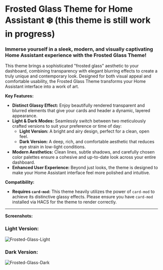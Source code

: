 # Frosted Glass Theme for Home Assistant ❄️ (this theme is still work in progress)

### Immerse yourself in a sleek, modern, and visually captivating Home Assistant experience with the Frosted Glass Theme\!

This theme brings a sophisticated "frosted glass" aesthetic to your dashboard, combining transparency with elegant blurring effects to create a truly unique and contemporary look. Designed for both visual appeal and comfortable usability, the Frosted Glass Theme transforms your Home Assistant interface into a work of art.

**Key Features:**

  * **Distinct Glassy Effect:** Enjoy beautifully rendered transparent and blurred elements that give your cards and header a dynamic, layered appearance.
  * **Light & Dark Modes:** Seamlessly switch between two meticulously crafted versions to suit your preference or time of day:
      * **Light Version:** A bright and airy design, perfect for a clean, open feel.
      * **Dark Version:** A deep, rich, and comfortable aesthetic that reduces eye strain in low-light conditions.
  * **Modern Aesthetics:** Clean lines, subtle shadows, and carefully chosen color palettes ensure a cohesive and up-to-date look across your entire dashboard.
  * **Enhanced User Experience:** Beyond just looks, the theme is designed to make your Home Assistant interface feel more polished and intuitive.

**Compatibility:**

  * **Requires `card-mod`:** This theme heavily utilizes the power of `card-mod` to achieve its distinctive glassy effects. Please ensure you have `card-mod` installed via HACS for the theme to render correctly.

-----

**Screenshots:**

### Light Version:
![Frosted-Glass-Light](https://github.com/user-attachments/assets/9e69332f-802c-4041-9d4b-71144083aa94)

### Dark Version:
![Frosted-Glass-Dark](https://github.com/user-attachments/assets/5d91bbe3-9883-4f53-982c-891e3296661d)

